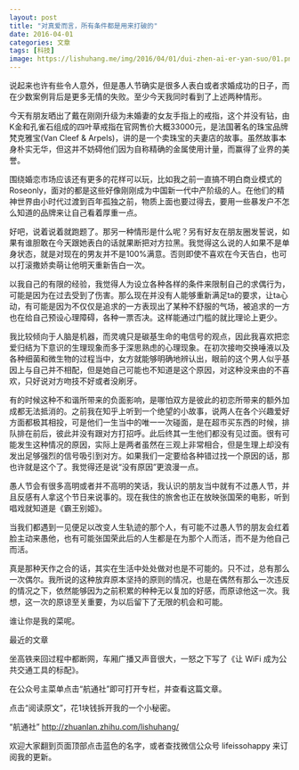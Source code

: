 ```yaml
---
layout: post
title: "对真爱而言，所有条件都是用来打破的"
date: 2016-04-01
categories: 文章
tags: [科技]
image: https://lishuhang.me/img/2016/04/01/dui-zhen-ai-er-yan-suo/01.png
---
```


说起来也许有些令人意外，但是愚人节确实是很多人表白或者求婚成功的日子，而在少数案例背后是更多无情的失败。至少今天我同时看到了上述两种情形。

今天有朋友晒出了戴在刚刚升级为未婚妻的女友手指上的戒指，这个并没有钻，由K金和孔雀石组成的四叶草戒指在官网售价大概33000元，是法国著名的珠宝品牌梵克雅宝(Van Cleef & Arpels)，讲的是一个卖珠宝的夫妻店的故事。虽然故事本身朴实无华，但这并不妨碍他们因为自称精确的金属使用计量，而赢得了业界的美誉。

围绕婚恋市场应该还有更多的花样可以玩，比如我之前一直搞不明白商业模式的Roseonly，面对的都是这些好像刚刚成为中国新一代中产阶级的人。在他们的精神世界由小时代过渡到百年孤独之前，物质上面也要过得去，要用一些暴发户不怎么知道的品牌来让自己看着厚重一点。

好吧，说着说着就跑题了。那另一种情形是什么呢？另有好友在朋友圈发誓说，如果有谁胆敢在今天跟她表白的话就果断把对方拉黑。我觉得这么说的人如果不是单身状态，就是对现在的男友并不是100%满意。否则即使不喜欢在今天告白，也可以打滚撒娇卖萌让他明天重新告白一次。

以我自己的有限的经验，我觉得人为设立各种各样的条件来限制自己的求偶行为，可能是因为在过去受到了伤害。那么现在并没有人能够重新满足ta的要求，让ta心动，有可能是因为不仅仅是追求的一方表现出了某种不舒服的气场，被追求的一方也在给自己预设心理障碍，各种一票否决。这样能通过门槛的就比理论上更少。

我比较倾向于人脑是机器，而灵魂只是碳基生命的电信号的观点，因此我喜欢把恋爱归结为下意识的生理现象而多于深思熟虑的心理现象。在初次接吻交换唾液以及各种细菌和微生物的过程当中，女方就能够明确地辨认出，眼前的这个男人似乎基因上与自己并不相配，但是她自己可能也不知道是这个原因，对这种没来由的不喜欢，只好说对方吻技不好或者没刷牙。

有的时候这种不和谐所带来的负面影响，是哪怕双方是彼此的初恋所带来的额外加成都无法抵消的。之前我在知乎上听到一个绝望的小故事，说两人在各个兴趣爱好方面都极其相投，可是他们一生当中的唯一一次碰面，是在超市买东西的时候，排队排在前后，彼此并没有跟对方打招呼。此后终其一生他们都没有见过面。很有可能发生这种情况的原因，实际上是两者虽然在三观上非常相合，但是生理上却没有发出足够强烈的信号吸引到对方。如果我们一定要给各种错过找一个原因的话，那也许就是这个了。我觉得还是说“没有原因”更浪漫一点。

愚人节会有很多高明或者并不高明的笑话，我认识的朋友当中就有不过愚人节，并且反感有人拿这个节日来说事的。现在我住的旅舍也正在放映张国荣的电影，听到唱戏就知道是《霸王别姬》。

当我们都遇到一见便足以改变人生轨迹的那个人，有可能不过愚人节的朋友会红着脸主动来愚他，也有可能张国荣此后的人生都是在为那个人而活，而不是为他自己而活。

真是那种天作之合的话，其实在生活中处处做对也是不可能的。只不过，总有那么一次偶尔。我所说的这种放弃原本坚持的原则的情况，也是在偶然有那么一次违反的情况之下，依然能够因为之前积累的种种无以复加的好感，而原谅他这一次。我想，这一次的原谅至关重要，为以后留下了无限的机会和可能。

谁让你是我的菜呢。

最近的文章

坐高铁来回过程中都断网，车厢广播又声音很大，一怒之下写了《让 WiFi 成为公共交通工具的标配》。

在公众号主菜单点击“航通社”即可打开专栏，并查看这篇文章。

点击“阅读原文”，花1块钱拆开我的一个小秘密。

“航通社” http://zhuanlan.zhihu.com/lishuhang/

欢迎大家翻到页面顶部点击蓝色的名字，或者查找微信公众号 lifeissohappy 来订阅我的更新。